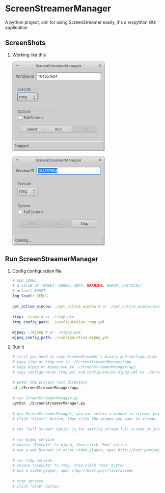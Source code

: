 ScreenStreamerManager
=====================
A python project, aim for using ScreenStreamer easily, it's a wxpython GUI application.

ScreenShots
-----------
1. Working like this
   
   ![Alt text](/doc/main_window.png?raw=true "main_window")
   
   ![Alt text](/doc/run_rtmp.png?raw=true "run_rtmp")

Run ScreenStreamerManager
-------------------------
1. Config configuration file
   
   ```yaml
   # LOG_LEVEL
   # a value of (NOSET, DEBUG, INFO, WARNING, ERROR, CRITICAL)
   # default NOSET
   log_level: DEBUG

   get_active_window: ./get_active_window # or ./get_active_window.exe

   rtmp: ./rtmp # or ./rtmp.exe
   rtmp_config_path: ./configuration.rtmp.yml

   mjpeg: ./mjpeg # or ./mjpeg.exe
   mjpeg_config_path: ./configuration.mjpeg.yml
   ```
2. Run it
   
   ```bash
   # first you need to copy ScreenStreamer's binary and configuration files to ./ScreenStreamerManager/app
   # copy rtmp or rtmp.exe to ./ScreenStreamerManager/app
   # copy mjpeg or mjpeg.exe to ./ScreenStreamerManager/app
   # copy configuration.rtmp.yml and configuration.mjpeg.yml to ./ScreenStreamerManager/app
   
   # enter the project root directory
   cd ./ScreenStreamerManager/app
   
   # run ScreenStreamerManager.py
   python ./ScreenStreamerManager.py
   
   # use ScreenStreamerManager, you can select a window to stream, but you must not change the window's size during streaming
   # click "Select" button, then click the window you want to stream, you can see the "Window ID" changed
   
   # the "Full Screen" Option is for setting stream full screen or just one window
   
   # run mjpeg service
   # choose "Execute" to mjpeg, then click "Run" button
   # use a web browser or other video player, open http://host:port/mjpeg

   # run rtmp service
   # choose "Execute" to rtmp, then click "Run" button
   # use a video player, open rtmp://host:port/live/screen
   
   # stop service
   # click "Stop" button
   ```


